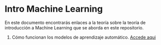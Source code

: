 # Intro Machine Learning
En este documento encontrarás enlaces a la teoría sobre la teoría de introducción a Machine Learning que se aborda en este repositorio.

1. Cómo funcionan los modelos de aprendizaje automático.
[Accede aqui](../how-models-work/models.doc.md)
